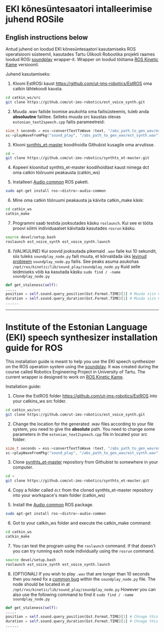 # EKI kõnesüntesaatori intalleerimise juhend ROSile 
## English instructions below 

Antud juhend on loodud EKI kõnesüntesaatori kasutamiseks ROS operatsiooni süsteemil, kasutades Tartu Ülikooli Robootika projekti raames loodud ROSi [soundplay](https://github.com/ros-drivers/audio_common/tree/master/sound_play) wrapper-it. Wrapper on loodud töötama [ROS Kinetic Kame](http://wiki.ros.org/kinetic) versioonil.


Juhend kasutamiseks:

1. Klooni EstROSi kaust https://github.com/ut-ims-robotics/EstROS oma 
catkin lähtekoodi kausta.

```bash
cd catkin_ws/src
git clone https://github.com/ut-ims-robotics/est_voice_synth.git
```

2. Muuda .wav failide loomise asukohta oma failisüsteemis, tuleb anda **absoluutne** failitee. Selleks muuda src kaustas olevas `estonian_text2speech.cpp` failis parameetreid: 

```c++
size_t seconds = ess->convertTextToWave (text, "/abs_path_to_gen_wav/est_synth.wav");
sc->playWaveFromPkg("sound_play", "/abs_path_to_gen_wav/est_synth.wav");
```

3. Klooni [synthts_et-master]((https://github.com/ut-ims-robotics/synthts_et)) koodihoidla Githubist kusagile oma arvutisse.

```bash
cd ~
git clone https://github.com/ut-ims-robotics/synthts_et-master.git
```

4. Kopeeri kloonitud synthts_et-master koodihoidlast kaust nimega dct oma catkin tööruumi peakausta (catkin_ws)

5. Installeeri [Audio common](http://wiki.ros.org/audio_common) ROS pakett.

```bash
sudo apt-get install ros-<distro>-audio-common
```

6. Mine oma catkin tööruumi peakausta ja käivita catkin_make käsk: 

```bash
cd catkin_ws
catkin_make
```

7. Programmi saab testida jooksutades käsku `roslaunch`. Kui see ei tööta proovi sõlmi individuaalset käivitada kasutades `rosrun` käsku.

```bash
source devel/setup.bash
roslaunch est_voice_synth est_voice_synth.launch 
```

8. (VALIKULINE) Kui soovid jooksutada pikemaid `.wav` faile kui 10 sekundit, siis tuleks `soundplay_node.py` faili muuta, et kõrvaldada üks [levinud probleem](https://github.com/ros-drivers/audio_common/issues/96)
 `soundplay_node.py` failis. See peaks asuma asukohas `/opt/ros/kinetic/lib/sound_play/soundplay_node.py` Kuid selle leidmiseks võib ka kasutada käsku `sudo find / -name soundplay_node.py`

```python
def get_staleness(self):
.....
position = self.sound.query_position(Gst.Format.TIME)[1] # Muuda siin 0 üheks nagu näidatud
duration = self.sound.query_duration(Gst.Format.TIME)[1] # Muuda siin 0 üheks nagu näidatud 
......
```

------------

# Institute of the Estonian Language (EKI) speech synthesizer installation guide for ROS

This installation guide is meant to help you use the EKI speech synthesizer on the ROS operation system using the [soundplay](https://github.com/ros-drivers/audio_common/tree/master/sound_play). It was created during the course called Robotics Engineering Project in University of Tartu. The current wrapper is designed to work on [ROS Kinetic Kame](http://wiki.ros.org/kinetic).


Installation guide:

1. Clone the EstROS folder https://github.com/ut-ims-robotics/EstROS into your catkins_ws src folder. 

```bash
cd catkin_ws/src
git clone https://github.com/ut-ims-robotics/est_voice_synth.git
```

2. Change the location for the generated .wav files according to your file system, you need to give the **absolute** path. You need to change some parameters in the `estonian_text2speech.cpp` file in located your src folder: 

```c++
size_t seconds = ess->convertTextToWave (text, "/abs_path_to_gen_wav/est_synth.wav");
sc->playWaveFromPkg("sound_play", "/abs_path_to_gen_wav/est_synth.wav");
```

3. Clone [synthts_et-master]((https://github.com/ut-ims-robotics/synthts_et)) repository from Githubist to somewhere in your computer.

```bash
cd ~
git clone https://github.com/ut-ims-robotics/synthts_et-master.git
```

4. Copy a folder called `dct` from the cloned synthts_et-master repository into your workspace's main folder (catkin_ws)

5. Install the [Audio common](http://wiki.ros.org/audio_common) ROS package.

```bash
sudo apt-get install ros-<distro>-audio-common
```

6. Got to your catkin_ws folder and execute the catkin_make command: 

```bash
cd catkin_ws
catkin_make
```

7. You can test the program using the `roslaunch` command. If that doesn't you can try running each node individually using the `rosrun` command.

```bash
source devel/setup.bash
roslaunch est_voice_synth est_voice_synth.launch 
```

8. (OPTIONAL) If you wish to play `.wav` that are longer than 10 seconds then you need fix a [common bug](https://github.com/ros-drivers/audio_common/issues/96) within the `soundplay_node.py` file. The node should be located in at `/opt/ros/kinetic/lib/sound_play/soundplay_node.py` However you can also use the following command to find it `sudo find / -name soundplay_node.py`

```python
def get_staleness(self):
.....
position = self.sound.query_position(Gst.Format.TIME)[1] # Chnage this from 0 to 1
duration = self.sound.query_duration(Gst.Format.TIME)[1] # Chnage this from 0 to 1 
......
```
